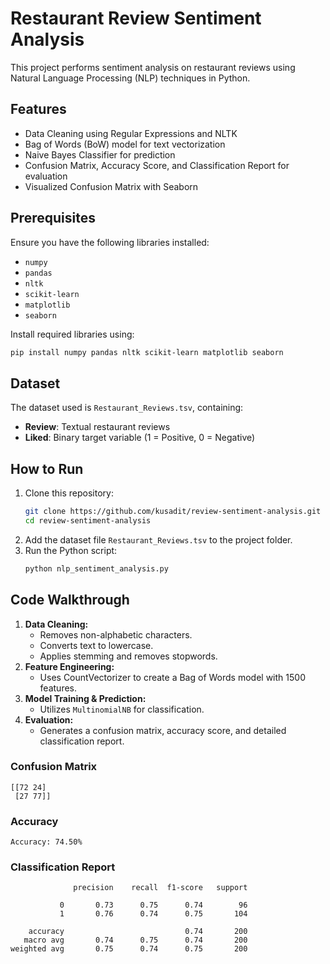# Restaurant Review Sentiment Analysis

This project performs sentiment analysis on restaurant reviews using Natural Language Processing (NLP) techniques in Python.

## Features
- Data Cleaning using Regular Expressions and NLTK
- Bag of Words (BoW) model for text vectorization
- Naive Bayes Classifier for prediction
- Confusion Matrix, Accuracy Score, and Classification Report for evaluation
- Visualized Confusion Matrix with Seaborn

## Prerequisites
Ensure you have the following libraries installed:
- `numpy`
- `pandas`
- `nltk`
- `scikit-learn`
- `matplotlib`
- `seaborn`

Install required libraries using:
```bash
pip install numpy pandas nltk scikit-learn matplotlib seaborn
```

## Dataset
The dataset used is `Restaurant_Reviews.tsv`, containing:
- **Review**: Textual restaurant reviews
- **Liked**: Binary target variable (1 = Positive, 0 = Negative)

## How to Run
1. Clone this repository:
   ```bash
   git clone https://github.com/kusadit/review-sentiment-analysis.git
   cd review-sentiment-analysis
   ```
2. Add the dataset file `Restaurant_Reviews.tsv` to the project folder.
3. Run the Python script:
   ```bash
   python nlp_sentiment_analysis.py
   ```

## Code Walkthrough
1. **Data Cleaning:**
   - Removes non-alphabetic characters.
   - Converts text to lowercase.
   - Applies stemming and removes stopwords.
2. **Feature Engineering:**
   - Uses CountVectorizer to create a Bag of Words model with 1500 features.
3. **Model Training & Prediction:**
   - Utilizes `MultinomialNB` for classification.
4. **Evaluation:**
   - Generates a confusion matrix, accuracy score, and detailed classification report.
   
### Confusion Matrix
```
[[72 24]
 [27 77]]
```

### Accuracy
```
Accuracy: 74.50%
```

### Classification Report
```
              precision    recall  f1-score   support

           0       0.73      0.75      0.74        96
           1       0.76      0.74      0.75       104

    accuracy                           0.74       200
   macro avg       0.74      0.75      0.74       200
weighted avg       0.75      0.74      0.75       200
```

